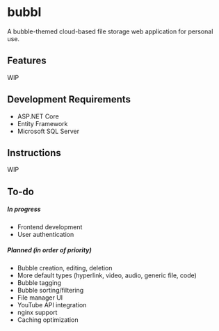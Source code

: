 # bubbl
A bubble-themed cloud-based file storage web application for personal use.

## Features
WIP

## Development Requirements
- ASP.NET Core
- Entity Framework
- Microsoft SQL Server

## Instructions
WIP

## To-do
##### In progress
- Frontend development
- User authentication

##### Planned (in order of priority)
- Bubble creation, editing, deletion
- More default types (hyperlink, video, audio, generic file, code)
- Bubble tagging
- Bubble sorting/filtering
- File manager UI
- YouTube API integration
- nginx support
- Caching optimization
